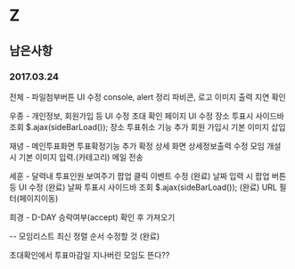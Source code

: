 # Z
## 남은사항
### 2017.03.24

전체 - 파일첨부버튼 UI 수정
       console, alert 정리
       파비콘, 로고
       이미지 출력 지연 확인

우종 - 개인정보, 회원가입 등 UI 수정
       초대 확인 페이지 UI 수정
       장소 투표시 사이드바 조회 $.ajax(sideBarLoad());
       장소 투표취소 기능 추가
       회원 가입시 기본 이미지 삽입
       
재녕 - 메인투표화면 투표확정기능 추가
       확정 상세 화면 상세정보출력 수정
       모임 개설 시 기본 이미지 입력.(카테고리)
       메일 전송
       
세훈 - 달력내 투표인원 보여주기 팝업 클릭 이벤트 수정 (완료)
       날짜 입력 시 팝업 버튼 등 UI 수정 (완료)
       날짜 투표시 사이드바 조회 $.ajax(sideBarLoad()); (완료)
       URL 필터(페이지이동)
       
희경 -  D-DAY 승락여부(accept) 확인 후 가져오기

-- 모임리스트 최신 정렬 순서 수정할 것 (완료)






초대확인에서 투표마감일 지나버린 모임도 뜬다??